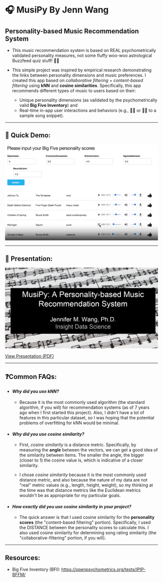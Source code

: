 # 🎧 MusiPy By Jenn Wang

## Personality-based Music Recommendation System
- This music recommendation system is based on REAL psychometrically validated personality measures, not some fluffy woo-woo astrological Buzzfeed quiz stuff! 🔮🤓

- This simple project was inspired by empirical research demonstrating the links between personality dimensions and music preferences. I created this app based on _collaborative filtering_ + _content-based filtering_ using **kNN** and **cosine similarities**. Specifically, this app recommends different types of music to users based on their:
  - Unique personality dimensions (as validated by the psychometrically valid **Big Five Inventory**) and
  - Real-time in-app user interactions and behaviors (e.g., 👍🏻 or 👎🏻 to a sample song snippet).

---
## 🚀 Quick Demo: 
<a href="https://user-images.githubusercontent.com/12160492/151130465-aed83eab-b681-48ec-b3c3-fd01b838dc8c.mp4" target="_blank">
  <img src="images/demo.png" alt="MusiPy Demo Screenshot" />
</a>

---
## 🎤 Presentation: 
<a href="https://github.com/wangjenn/musipy_by_jennwang/files/7940068/Public_Copy_Wang_Jennifer_MusiPy.pdf" target="_blank">
  <img src="images/presentation.png" alt="Presentation Screenshot" />
</a>

[View Presentation (PDF)](https://github.com/wangjenn/musipy_by_jennwang/files/7940068/Public_Copy_Wang_Jennifer_MusiPy.pdf)

---
## ❓Common FAQs:
- #### *Why did you use kNN?*
  - Because it is the most commonly used algorithm (the standard algorithm, if you will) for recommendation systems (as of 7 years ago when I first started this project). Also, I didn't have a lot of features in this particular dataset, so I was hoping that the potential problems of overfitting for kNN would be minimal. 

- #### *Why did you use cosine similarity?*
  - First, *cosine similarity* is a distance metric. Specifically, by measuring the **angle** between the vectors, we can get a good idea of the similarity between items. The smaller the angle, the bigger (closer to 1) the cosine value is, which is indicative of a closer similarity.
  
  - I chose *cosine similarity* because it is the most commonly used distance metric, and also because the nature of my data are not "real" metric values (e.g., length, height, weight), so my thinking at the time was that distance metrics like the Euclidean metrics wouldn't be as appropriate for my particular goals. 

- #### *How exactly did you use cosine similarity in your project?*
  - The quick answer is that I used cosine similarity for the **personality scores** (the "content-based filtering" portion). Specifically, I used the DISTANCE between the personality scores to calculate this. I also used cosine similarity for determining song rating similarity (the "collaborative-filtering" portion, if you will).
---

## Resources: 
- Big Five Inventory (BFI): https://openpsychometrics.org/tests/IPIP-BFFM/
